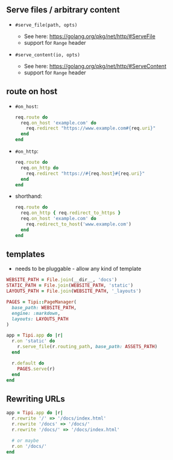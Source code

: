 ## Serve files / arbitrary content

- `#serve_file(path, opts)`
  - See here: https://golang.org/pkg/net/http/#ServeFile
  - support for `Range` header

- `#serve_content(io, opts)`
  - See here: https://golang.org/pkg/net/http/#ServeContent
  - support for `Range` header

## route on host

- `#on_host`:

  ```ruby
  req.route do
    req.on_host 'example.com' do
      req.redirect "https://www.example.com#{req.uri}"
    end
  end
  ```

- `#on_http`:

  ```ruby
  req.route do
    req.on_http do
      req.redirect "https://#{req.host}#{req.uri}"
    end
  end
  ```

- shorthand:

  ```ruby
  req.route do
    req.on_http { req.redirect_to_https }
    req.on_host 'example.com' do
      req.redirect_to_host('www.example.com')
    end
  end
  ```

## templates

- needs to be pluggable - allow any kind of template

```ruby
WEBSITE_PATH = File.join(__dir__, 'docs')
STATIC_PATH = File.join(WEBSITE_PATH, 'static')
LAYOUTS_PATH = File.join(WEBSITE_PATH, '_layouts')

PAGES = Tipi::PageManager(
  base_path: WEBSITE_PATH,
  engine: :markdown,
  layouts: LAYOUTS_PATH
)

app = Tipi.app do |r|
  r.on 'static' do
    r.serve_file(r.routing_path, base_path: ASSETS_PATH)
  end

  r.default do
    PAGES.serve(r)
  end
end
```

## Rewriting URLs

```ruby
app = Tipi.app do |r|
  r.rewrite '/' => '/docs/index.html'
  r.rewrite '/docs' => '/docs/'
  r.rewrite '/docs/' => '/docs/index.html'

  # or maybe
  r.on '/docs/'
end
```